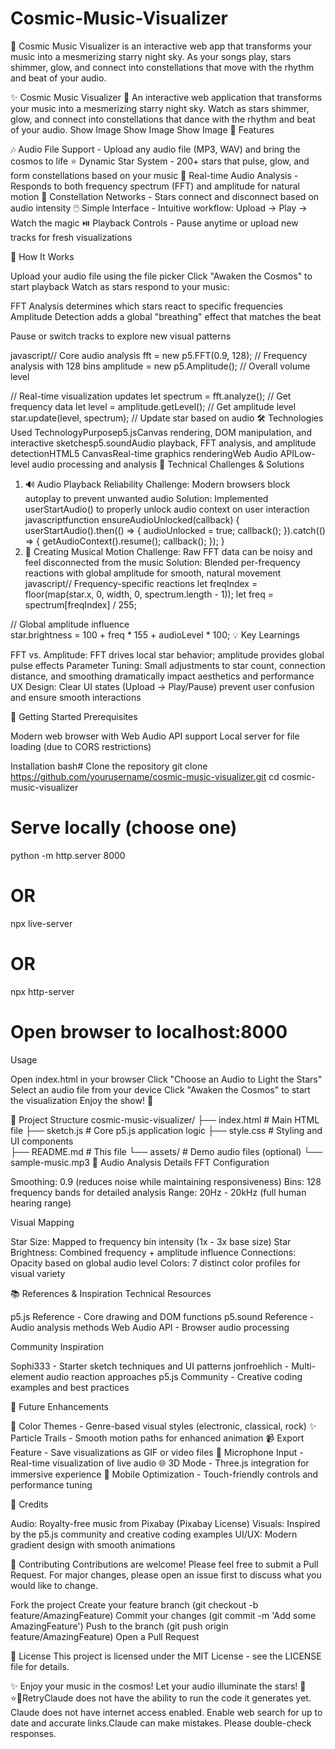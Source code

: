 # Cosmic-Music-Visualizer
🎵 Cosmic Music Visualizer is an interactive web app that transforms your music into a mesmerizing starry night sky. As your songs play, stars shimmer, glow, and connect into constellations that move with the rhythm and beat of your audio.

✨ Cosmic Music Visualizer
🎵 An interactive web application that transforms your music into a mesmerizing starry night sky. Watch as stars shimmer, glow, and connect into constellations that dance with the rhythm and beat of your audio.
Show Image
Show Image
Show Image
🚀 Features

🎶 Audio File Support - Upload any audio file (MP3, WAV) and bring the cosmos to life
⭐ Dynamic Star System - 200+ stars that pulse, glow, and form constellations based on your music
🎵 Real-time Audio Analysis - Responds to both frequency spectrum (FFT) and amplitude for natural motion
🎨 Constellation Networks - Stars connect and disconnect based on audio intensity
🖱️ Simple Interface - Intuitive workflow: Upload → Play → Watch the magic
⏯️ Playback Controls - Pause anytime or upload new tracks for fresh visualizations

🎨 How It Works

Upload your audio file using the file picker
Click "Awaken the Cosmos" to start playback
Watch as stars respond to your music:

FFT Analysis determines which stars react to specific frequencies
Amplitude Detection adds a global "breathing" effect that matches the beat


Pause or switch tracks to explore new visual patterns

javascript// Core audio analysis
fft = new p5.FFT(0.9, 128);           // Frequency analysis with 128 bins
amplitude = new p5.Amplitude();       // Overall volume level

// Real-time visualization updates
let spectrum = fft.analyze();         // Get frequency data
let level = amplitude.getLevel();     // Get amplitude level
star.update(level, spectrum);         // Update star based on audio
🛠️ Technologies Used
TechnologyPurposep5.jsCanvas rendering, DOM manipulation, and interactive sketchesp5.soundAudio playback, FFT analysis, and amplitude detectionHTML5 CanvasReal-time graphics renderingWeb Audio APILow-level audio processing and analysis
🧩 Technical Challenges & Solutions
1. 🔊 Audio Playback Reliability
Challenge: Modern browsers block autoplay to prevent unwanted audio
Solution: Implemented userStartAudio() to properly unlock audio context on user interaction
javascriptfunction ensureAudioUnlocked(callback) {
  userStartAudio().then(() => {
    audioUnlocked = true;
    callback();
  }).catch(() => {
    getAudioContext().resume();
    callback();
  });
}
2. 🎵 Creating Musical Motion
Challenge: Raw FFT data can be noisy and feel disconnected from the music
Solution: Blended per-frequency reactions with global amplitude for smooth, natural movement
javascript// Frequency-specific reactions
let freqIndex = floor(map(star.x, 0, width, 0, spectrum.length - 1));
let freq = spectrum[freqIndex] / 255;

// Global amplitude influence  
star.brightness = 100 + freq * 155 + audioLevel * 100;
💡 Key Learnings

FFT vs. Amplitude: FFT drives local star behavior; amplitude provides global pulse effects
Parameter Tuning: Small adjustments to star count, connection distance, and smoothing dramatically impact aesthetics and performance
UX Design: Clear UI states (Upload → Play/Pause) prevent user confusion and ensure smooth interactions

🚀 Getting Started
Prerequisites

Modern web browser with Web Audio API support
Local server for file loading (due to CORS restrictions)

Installation
bash# Clone the repository
git clone https://github.com/yourusername/cosmic-music-visualizer.git
cd cosmic-music-visualizer

# Serve locally (choose one)
python -m http.server 8000
# OR
npx live-server
# OR  
npx http-server

# Open browser to localhost:8000
Usage

Open index.html in your browser
Click "Choose an Audio to Light the Stars"
Select an audio file from your device
Click "Awaken the Cosmos" to start the visualization
Enjoy the show! 🌟

📁 Project Structure
cosmic-music-visualizer/
├── index.html              # Main HTML file
├── sketch.js               # Core p5.js application logic
├── style.css               # Styling and UI components  
├── README.md               # This file
└── assets/                 # Demo audio files (optional)
    └── sample-music.mp3
🎵 Audio Analysis Details
FFT Configuration

Smoothing: 0.9 (reduces noise while maintaining responsiveness)
Bins: 128 frequency bands for detailed analysis
Range: 20Hz - 20kHz (full human hearing range)

Visual Mapping

Star Size: Mapped to frequency bin intensity (1x - 3x base size)
Star Brightness: Combined frequency + amplitude influence
Connections: Opacity based on global audio level
Colors: 7 distinct color profiles for visual variety

📚 References & Inspiration
Technical Resources

p5.js Reference - Core drawing and DOM functions
p5.sound Reference - Audio analysis methods
Web Audio API - Browser audio processing

Community Inspiration

Sophi333 - Starter sketch techniques and UI patterns
jonfroehlich - Multi-element audio reaction approaches
p5.js Community - Creative coding examples and best practices

🔮 Future Enhancements

 🎨 Color Themes - Genre-based visual styles (electronic, classical, rock)
 ✨ Particle Trails - Smooth motion paths for enhanced animation
 📹 Export Feature - Save visualizations as GIF or video files
 🎤 Microphone Input - Real-time visualization of live audio
 🌐 3D Mode - Three.js integration for immersive experience
 📱 Mobile Optimization - Touch-friendly controls and performance tuning

🎵 Credits

Audio: Royalty-free music from Pixabay (Pixabay License)
Visuals: Inspired by the p5.js community and creative coding examples
UI/UX: Modern gradient design with smooth animations

🤝 Contributing
Contributions are welcome! Please feel free to submit a Pull Request. For major changes, please open an issue first to discuss what you would like to change.

Fork the project
Create your feature branch (git checkout -b feature/AmazingFeature)
Commit your changes (git commit -m 'Add some AmazingFeature')
Push to the branch (git push origin feature/AmazingFeature)
Open a Pull Request

📄 License
This project is licensed under the MIT License - see the LICENSE file for details.

✨ Enjoy your music in the cosmos! Let your audio illuminate the stars! 🌌⭐🎵RetryClaude does not have the ability to run the code it generates yet. Claude does not have internet access enabled. Enable web search for up to date and accurate links.Claude can make mistakes. Please double-check responses.


